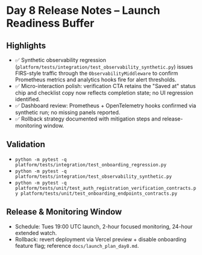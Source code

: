 # Day 8 Release Notes – Launch Readiness Buffer

## Highlights

- ✅ Synthetic observability regression (`platform/tests/integration/test_observability_synthetic.py`) issues FIRS-style traffic through the `ObservabilityMiddleware` to confirm Prometheus metrics and analytics hooks fire for alert thresholds.
- ✅ Micro-interaction polish: verification CTA retains the "Saved at" status chip and checklist copy now reflects completion state; no UI regression identified.
- ✅ Dashboard review: Prometheus + OpenTelemetry hooks confirmed via synthetic run; no missing panels reported.
- ✅ Rollback strategy documented with mitigation steps and release-monitoring window.

## Validation

- `python -m pytest -q platform/tests/integration/test_onboarding_regression.py`
- `python -m pytest -q platform/tests/integration/test_observability_synthetic.py`
- `python -m pytest -q platform/tests/unit/test_auth_registration_verification_contracts.py platform/tests/unit/test_onboarding_endpoints_contracts.py`

## Release & Monitoring Window

- Schedule: Tues 19:00 UTC launch, 2-hour focused monitoring, 24-hour extended watch.
- Rollback: revert deployment via Vercel preview + disable onboarding feature flag; reference `docs/launch_plan_day8.md`.
